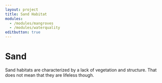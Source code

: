 ```yaml
---
layout: project
title: Sand Habitat
modules:
  - /modules/mangroves
  - /modules/waterquality
editbutton: true
---
```


# Sand

Sand habitats are characterized by a lack of vegetation and structure. That does
not mean that they are lifeless though.
